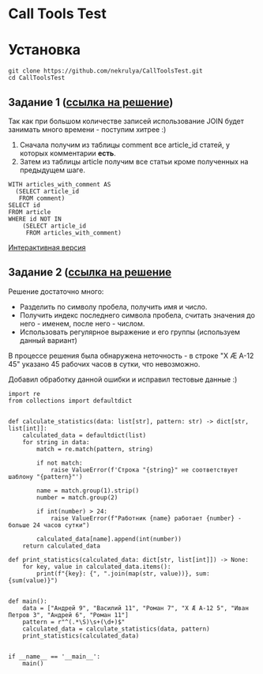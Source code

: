 # Call Tools Test

# Установка
```
git clone https://github.com/nekrulya/CallToolsTest.git
cd CallToolsTest
```

## Задание 1 ([ссылка на решение](https://onecompiler.com/postgresql/42zetmdn7))
Так как при большом количестве записей использование JOIN будет занимать много времени - поступим хитрее :)

1. Сначала получим из таблицы comment все article_id статей, у которых комментарии **есть**. 
2. Затем из таблицы article получим все статьи кроме полученных на предыдущем шаге.

```
WITH articles_with_comment AS
  (SELECT article_id
   FROM comment)
SELECT id
FROM article
WHERE id NOT IN
    (SELECT article_id
     FROM articles_with_comment)
```

[Интерактивная версия](https://onecompiler.com/postgresql/42zetmdn7)

## Задание 2 ([ссылка на решение](https://replit.com/@IliaNiekrasov1/CooperativeCornsilkEvaluations)
Решение достаточно много:
* Разделить по символу пробела, получить имя и число.
* Получить индекс последнего символа пробела, считать значения до него - именем, после него - числом.
* Использовать регулярное выражение и его группы (используем данный вариант)

В процессе решения была обнаружена неточность - в строке "X Æ A-12 45" указано 45 рабочих часов в сутки, что невозможно. 

Добавил обработку данной ошибки и исправил тестовые данные :)

``` 
import re
from collections import defaultdict


def calculate_statistics(data: list[str], pattern: str) -> dict[str, list[int]]:
    calculated_data = defaultdict(list)
    for string in data:
        match = re.match(pattern, string)

        if not match:
            raise ValueError(f'Строка "{string}" не соответствует шаблону "{pattern}"')

        name = match.group(1).strip()
        number = match.group(2)

        if int(number) > 24:
            raise ValueError(f"Работник {name} работает {number} - больше 24 часов сутки")

        calculated_data[name].append(int(number))
    return calculated_data

def print_statistics(calculated_data: dict[str, list[int]]) -> None:
    for key, value in calculated_data.items():
        print(f"{key}: {", ".join(map(str, value))}, sum: {sum(value)}")


def main():
    data = ["Андрей 9", "Василий 11", "Роман 7", "X Æ A-12 5", "Иван Петров 3", "Андрей 6", "Роман 11"]
    pattern = r"^(.*\S)\s+(\d+)$"
    calculated_data = calculate_statistics(data, pattern)
    print_statistics(calculated_data)


if __name__ == '__main__':
    main()
```
